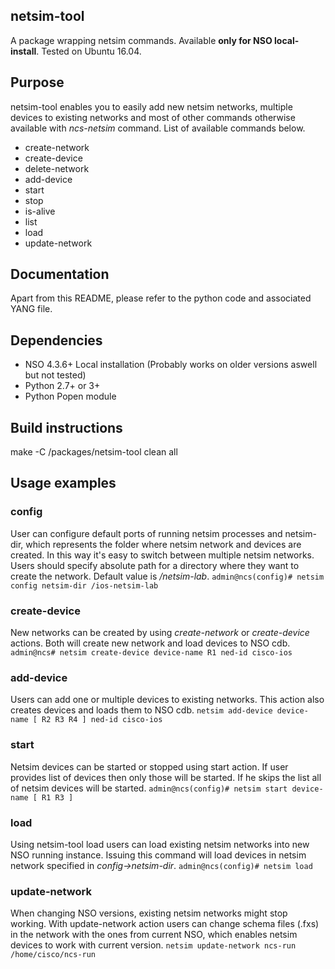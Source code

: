 ## netsim-tool
A package wrapping netsim commands. Available **only for NSO local-install**. Tested on Ubuntu 16.04.

## Purpose
netsim-tool enables you to easily add new netsim networks, multiple devices to existing networks and most of other commands
otherwise available with _ncs-netsim_ command. List of available commands below.
* create-network
* create-device
* delete-network
* add-device
* start
* stop
* is-alive
* list
* load
* update-network

## Documentation
Apart from this README, please refer to the python code and associated YANG file.

## Dependencies
* NSO 4.3.6+ Local installation (Probably works on older versions aswell but not tested)
* Python 2.7+ or 3+
* Python Popen module
## Build instructions
make -C <running dir>/packages/netsim-tool clean all

## Usage examples
### config
User can configure default ports of running netsim processes and netsim-dir, which represents the folder where netsim network and devices are created.
In this way it's easy to switch between multiple netsim networks. Users should specify absolute path for a directory where they want to create the network.
Default value is _/netsim-lab_.
```admin@ncs(config)# netsim config netsim-dir /ios-netsim-lab```
### create-device
New networks can be created by using _create-network_ or _create-device_ actions. Both will create new network and load devices to NSO cdb.
```admin@ncs# netsim create-device device-name R1 ned-id cisco-ios```
### add-device
Users can add one or multiple devices to existing networks. This action also creates devices and loads them to NSO cdb.
```netsim add-device device-name [ R2 R3 R4 ] ned-id cisco-ios```
### start
Netsim devices can be started or stopped using start action. If user provides list of devices then only those will be started. If he skips the list all of netsim devices will be started.
```admin@ncs(config)# netsim start device-name [ R1 R3 ]```
### load
Using netsim-tool load users can load existing netsim networks into new NSO running instance. Issuing this command will load devices in netsim network specified in _config->netsim-dir_.
```admin@ncs(config)# netsim load```
### update-network
When changing NSO versions, existing netsim networks might stop working. With update-network action users can change schema files (.fxs)
in the network with the ones from current NSO, which enables netsim devices to work with current version.
```netsim update-network ncs-run /home/cisco/ncs-run```







